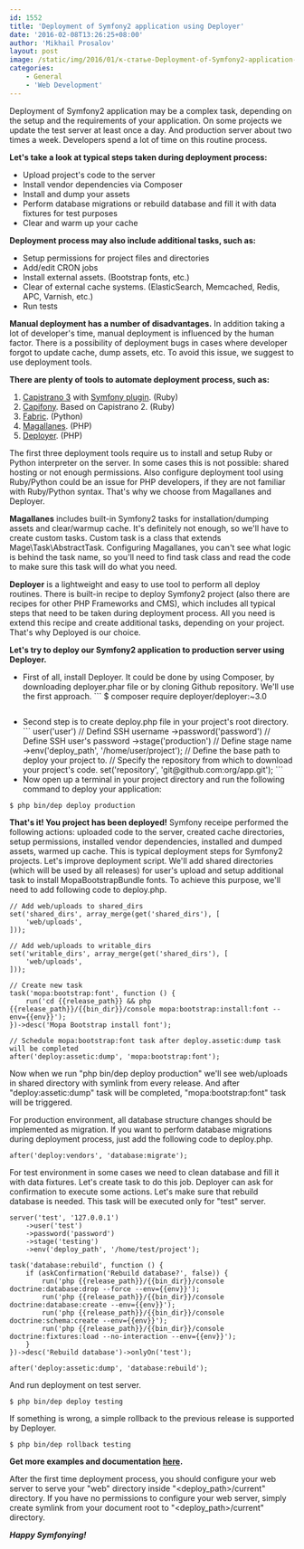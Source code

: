 ```yaml
---
id: 1552
title: 'Deployment of Symfony2 application using Deployer'
date: '2016-02-08T13:26:25+08:00'
author: 'Mikhail Prosalov'
layout: post
image: /static/img/2016/01/к-статье-Deployment-of-Symfony2-application-using-Deployer.jpg
categories:
    - General
    - 'Web Development'
---
```


Deployment of Symfony2 application may be a complex task, depending on the setup and the requirements of your application. On some projects we update the test server at least once a day. And production server about two times a week. Developers spend a lot of time on this routine process.

**Let's take a look at typical steps taken during deployment process:**

- Upload project's code to the server
- Install vendor dependencies via Composer
- Install and dump your assets
- Perform database migrations or rebuild database and fill it with data fixtures for test purposes
- Clear and warm up your cache

**Deployment process may also include additional tasks, such as:**

- Setup permissions for project files and directories
- Add/edit CRON jobs
- Install external assets. (Bootstrap fonts, etc.)
- Clear of external cache systems. (ElasticSearch, Memcached, Redis, APC, Varnish, etc.)
- Run tests

**Manual deployment has a number of disadvantages.** In addition taking a lot of developer's time, manual deployment is influenced by the human factor. There is a possibility of deployment bugs in cases where developer forgot to update cache, dump assets, etc. To avoid this issue, we suggest to use deployment tools.

**There are plenty of tools to automate deployment process, such as:**

1. [Capistrano 3](http://capistranorb.com) with [Symfony plugin](https://github.com/capistrano/symfony/). (Ruby)
2. [Capifony](http://capifony.org). Based on Capistrano 2. (Ruby)
3. [Fabric](http://www.fabfile.org). (Python)
4. [Magallanes](http://magephp.com). (PHP)
5. [Deployer](http://deployer.org). (PHP)

The first three deployment tools require us to install and setup Ruby or Python interpreter on the server. In some cases this is not possible: shared hosting or not enough permissions. Also configure deployment tool using Ruby/Python could be an issue for PHP developers, if they are not familiar with Ruby/Python syntax. That's why we choose from Magallanes and Deployer.

**Magallanes** includes built-in Symfony2 tasks for installation/dumping assets and clear/warmup cache. It's definitely not enough, so we'll have to create custom tasks. Custom task is a class that extends Mage\\Task\\AbstractTask. Configuring Magallanes, you can't see what logic is behind the task name, so you'll need to find task class and read the code to make sure this task will do what you need.

**Deployer** is a lightweight and easy to use tool to perform all deploy routines. There is built-in recipe to deploy Symfony2 project (also there are recipes for other PHP Frameworks and CMS), which includes all typical steps that need to be taken during deployment process. All you need is extend this recipe and create additional tasks, depending on your project. That's why Deployed is our choice.

**Let's try to deploy our Symfony2 application to production server using Deployer.**

- First of all, install Deployer. It could be done by using Composer, by downloading deployer.phar file or by cloning Github repository. We'll use the first approach. ```
    $ composer require deployer/deployer:~3.0
    ```
- Second step is to create deploy.php file in your project's root directory. ```
    <?php
    require 'vendor/deployer/deployer/recipe/symfony.php'; 

    // Define a server for deployment.
    // Let's name it "prod".
    server('prod', '127.0.0.1')
        ->user('user') // Defind SSH username
        ->password('password') // Define SSH user's password
        ->stage('production') // Define stage name
        ->env('deploy_path', '/home/user/project'); // Define the base path to deploy your project to.

    // Specify the repository from which to download your project's code.
    set('repository', 'git@github.com:org/app.git');
    ```
- Now open up a terminal in your project directory and run the following command to deploy your application:

```
$ php bin/dep deploy production
```

**That's it! You project has been deployed!** Symfony receipe performed the following actions: uploaded code to the server, created cache directories, setup permissions, installed vendor dependencies, installed and dumped assets, warmed up cache. This is typical deployment steps for Symfony2 projects. Let's improve deployment script. We'll add shared directories (which will be used by all releases) for user's upload and setup additional task to install MopaBootstrapBundle fonts. To achieve this purpose, we'll need to add following code to deploy.php.

```
// Add web/uploads to shared_dirs
set('shared_dirs', array_merge(get('shared_dirs'), [
    'web/uploads',
]));

// Add web/uploads to writable_dirs
set('writable_dirs', array_merge(get('shared_dirs'), [
    'web/uploads',
]));

// Create new task
task('mopa:bootstrap:font', function () {
    run('cd {{release_path}} && php {{release_path}}/{{bin_dir}}/console mopa:bootstrap:install:font --env={{env}}');
})->desc('Mopa Bootstrap install font');

// Schedule mopa:bootstrap:font task after deploy.assetic:dump task will be completed
after('deploy:assetic:dump', 'mopa:bootstrap:font');
```

Now when we run "php bin/dep deploy production" we'll see web/uploads in shared directory with symlink from every release. And after "deploy:assetic:dump" task will be completed, "mopa:bootstrap:font" task will be triggered.

For production environment, all database structure changes should be implemented as migration. If you want to perform database migrations during deployment process, just add the following code to deploy.php.

```
after('deploy:vendors', 'database:migrate');
```

For test environment in some cases we need to clean database and fill it with data fixtures. Let's create task to do this job. Deployer can ask for confirmation to execute some actions. Let's make sure that rebuild database is needed. This task will be executed only for "test" server.

```
server('test', '127.0.0.1')
    ->user('test')
    ->password('password')
    ->stage('testing')
    ->env('deploy_path', '/home/test/project');

task('database:rebuild', function () {
    if (askConfirmation('Rebuild database?', false)) {
        run('php {{release_path}}/{{bin_dir}}/console doctrine:database:drop --force --env={{env}}');
        run('php {{release_path}}/{{bin_dir}}/console doctrine:database:create --env={{env}}');
        run('php {{release_path}}/{{bin_dir}}/console doctrine:schema:create --env={{env}}');
        run('php {{release_path}}/{{bin_dir}}/console doctrine:fixtures:load --no-interaction --env={{env}}');
    }
})->desc('Rebuild database')->onlyOn('test');

after('deploy:assetic:dump', 'database:rebuild');
```

And run deployment on test server.

```
$ php bin/dep deploy testing
```

If something is wrong, a simple rollback to the previous release is supported by Deployer.

```
$ php bin/dep rollback testing
```

**Get more examples and documentation [here](http://deployer.org/).**

After the first time deployment process, you should configure your web server to serve your "web" directory inside "<deploy_path>/current" directory. If you have no permissions to configure your web server, simply create symlink from your document root to "<deploy_path>/current" directory.

***Happy Symfonying!***